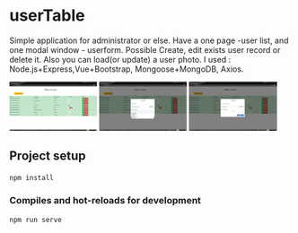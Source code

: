 # userTable 
Simple application for administrator or else. Have a one page -user list, and one modal window - userform. Possible Create, edit exists user record or delete it. Also you can load(or update) a user photo.
I used : Node.js+Express,Vue+Bootstrap, Mongoose+MongoDB, Axios. 
<p>
<img src="screenshots/screen_1.png" width="31%" height="auto" />
<img src="screenshots/screen_2.png" width="31%" height="auto" />
<img src="screenshots/screen_3.png" width="31%" height="auto" />
</p>

## Project setup
```
npm install
```

### Compiles and hot-reloads for development
```
npm run serve
```


